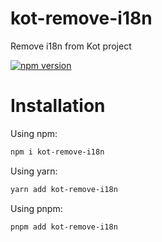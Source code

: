 # kot-remove-i18n

Remove i18n from Kot project

<div align="left">

[![npm version](https://img.shields.io/npm/v/kot-remove-i18n.svg?style=flat-square)](https://www.npmjs.org/package/kot-remove-i18n)

</div>

# Installation

Using npm:

```bash
npm i kot-remove-i18n
```

Using yarn:

```bash
yarn add kot-remove-i18n
```

Using pnpm:

```bash
pnpm add kot-remove-i18n
```

